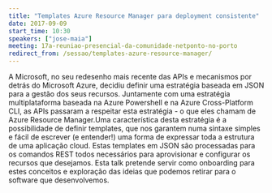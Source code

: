```yaml
---
title: "Templates Azure Resource Manager para deployment consistente"
date: 2017-09-09
start_time: 10:30
speakers: ["jose-maia"]
meeting: 17a-reuniao-presencial-da-comunidade-netponto-no-porto
redirect_from: /sessao/templates-azure-resource-manager/
---
```


A Microsoft, no seu redesenho mais recente das APIs e mecanismos por detrás do Microsoft Azure, decidiu definir uma estratégia baseada em JSON para a gestão dos seus recursos. Juntamente com uma estratégia multiplataforma baseada na Azure Powershell e na Azure Cross-Platform CLI, as APIs passaram a respeitar esta estratégia - o que eles chamam de Azure Resource Manager.Uma característica desta estratégia é a possibilidade de definir templates, que nos garantem numa sintaxe simples e fácil de escrever (e entender!) uma forma de expressar toda a estrutura de uma aplicação cloud. Estas templates em JSON são processadas para os comandos REST todos necessários para aprovisionar e configurar os recursos que desejamos. Esta talk pretende servir como onboarding para estes conceitos e exploração das ideias que podemos retirar para o software que desenvolvemos.
